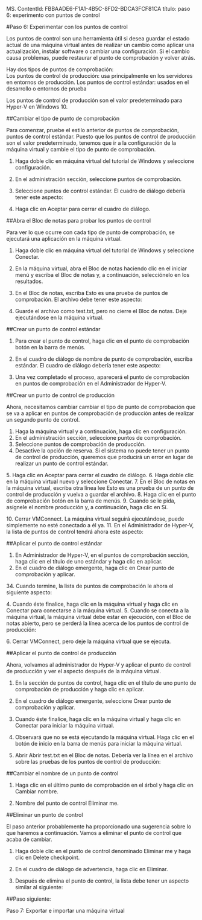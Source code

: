 MS. ContentId: FBBAADE6-F1A1-4B5C-8FD2-BDCA3FCF81CA
título: paso 6: experimento con puntos de control

#Paso 6: Experimentar con los puntos de control

Los puntos de control son una herramienta útil si desea guardar el estado actual de una máquina virtual antes de realizar un cambio como aplicar una actualización, instalar software o cambiar una configuración.
Si el cambio causa problemas, puede restaurar el punto de comprobación y volver atrás.

Hay dos tipos de puntos de comprobación:  
<g id="ce7d807b-8555-41e5-837f-33eee5c0c1cc" ctype="x-strong">Los puntos de control de producción</g>: usa principalmente en los servidores en entornos de producción.
<g id="269c4598-33f2-48fc-b208-e7cb1cf11efe" ctype="x-strong">Los puntos de control estándar</g>: usados en el desarrollo o entornos de prueba

Los puntos de control de producción son el valor predeterminado para Hyper-V en Windows 10.


##Cambiar el tipo de punto de comprobación

Para comenzar, pruebe el estilo anterior de puntos de comprobación, <g id="78f1eca8-9ee3-40c7-a2e8-da610517d04b" ctype="x-strong">puntos de control estándar</g>.
Puesto que los puntos de control de producción son el valor predeterminado, tenemos que ir a la configuración de la máquina virtual y cambie el tipo de punto de comprobación.

1. Haga doble clic en <g id="4f111d07-43f1-4ab8-be11-aeccada1f75c" ctype="x-strong">máquina virtual del tutorial de Windows</g> y seleccione <g id="ad112fa7-e90b-4b8f-8be5-967244720299" ctype="x-strong">configuración</g>.
2. En el <g id="f790007e-b356-41ba-acad-5dbbed5a9996" ctype="x-strong">administración</g> sección, seleccione <g id="dc785ccd-1562-45e3-8c40-8953a4309c92" ctype="x-strong">puntos de comprobación</g>.
3. Seleccione <g id="447a3ec3-4a32-4d0a-9fde-ea39d476b31b" ctype="x-strong">puntos de control estándar</g>.
   El cuadro de diálogo debería tener este aspecto:
   
   <g id="8915684f-c369-4ec3-9efa-2806e6c963c5" ctype="x-linkText"></g>
4.  Haga clic en <g id="c0715328-68e8-45cf-bfd8-bf507ad7e055" ctype="x-strong">Aceptar</g> para cerrar el cuadro de diálogo.

##Abra el Bloc de notas para probar los puntos de control

Para ver lo que ocurre con cada tipo de punto de comprobación, se ejecutará una aplicación en la máquina virtual.
1. Haga doble clic en <g id="26d94e86-3a3a-4862-a61b-3e071a5aee5a" ctype="x-strong">máquina virtual del tutorial de Windows</g> y seleccione <g id="f9c31022-360f-49cc-8479-c21756c884cf" ctype="x-strong">Conectar</g>.
2. En la máquina virtual, abra <g id="752da92e-e38a-4249-86c1-87d05b45cbe2" ctype="x-strong">el Bloc de notas</g> haciendo clic en el <g id="e0168d09-e6f2-4a46-84d6-fadf55a95965" ctype="x-strong">iniciar</g> menú y escriba <g id="7443a0ec-b5b6-4ed1-97fc-64bc7a415da6" ctype="x-strong">el Bloc de notas</g> y, a continuación, selecciónelo en los resultados.
3. En el Bloc de notas, escriba <g id="99d929f3-797a-413b-9c19-cfdd73b7cbcc" ctype="x-strong">Esto es una prueba de puntos de comprobación.</g> El archivo debe tener este aspecto:
   
   <g id="6beddc9d-6949-4f3c-b840-ff0d503ed2cf" ctype="x-linkText"></g>
4. Guarde el archivo como <g id="15955be0-bc70-41e6-8e7d-7f45f4c5d71a" ctype="x-strong">test.txt</g>, pero no cierre el Bloc de notas.
   Deje ejecutándose en la máquina virtual.

##Crear un punto de control estándar

1. Para crear el punto de control, haga clic en el <g id="94004a9c-953d-45cc-9eb6-50efdd08da15" ctype="x-linkText"></g> <g id="b737418f-0bfd-49e6-9163-a906241b116e" ctype="x-strong">punto de comprobación</g> botón en la barra de menús.
2. En el cuadro de diálogo de nombre de punto de comprobación, escriba <g id="ff98428a-933d-4522-b039-e9326ae91499" ctype="x-strong">estándar</g>.
   El cuadro de diálogo debería tener este aspecto:
   
   <g id="eaab4508-5d04-41b3-af7b-d4edadcc08a9" ctype="x-linkText"></g>
3. Una vez completado el proceso, aparecerá el punto de comprobación en <g id="a8b96699-5d5f-4ad4-89c3-06ffea099955" ctype="x-strong">puntos de comprobación</g> en el <g id="36055983-12fa-4592-ae9a-74877899834a" ctype="x-strong">Administrador de Hyper-V</g>.
   
   <g id="4f88a8a0-3d8a-4610-874d-5b8ffdb749cd" ctype="x-linkText"></g>

##Crear un punto de control de producción

Ahora, necesitamos cambiar cambiar el tipo de punto de comprobación que se va a aplicar en <g id="87377e2b-320c-497f-bd98-c796546d99e7" ctype="x-strong">puntos de comprobación de producción</g> antes de realizar un segundo punto de control.

1.  Haga la máquina virtual y a continuación, haga clic en <g id="d85b8259-f9a5-48dc-8f06-ec567d360f6b" ctype="x-strong">configuración</g>.
2.  En el <g id="1deddb76-2d82-4d3e-be1e-dec56f3c875b" ctype="x-strong">administración</g> sección, seleccione <g id="65f18bd3-c88b-4a12-9d30-ec709e6481be" ctype="x-strong">puntos de comprobación</g>.
3.  Seleccione <g id="28d89de5-b226-4714-be6b-e655b0928d96" ctype="x-strong">puntos de comprobación de producción</g>.
4.  Desactive la opción de reserva.
   Si el sistema no puede tener un punto de control de producción, queremos que producirá un error en lugar de realizar un punto de control estándar.
   
   <g id="4587babd-490d-4771-bcca-9e5608310016" ctype="x-linkText"></g>
5.  Haga clic en <g id="b775a591-c63e-4925-838a-0c2095c5d86b" ctype="x-strong">Aceptar</g> para cerrar el cuadro de diálogo.
6.  Haga doble clic en la máquina virtual nuevo y seleccione <g id="14090719-e473-4441-b224-8849889d49df" ctype="x-strong">Conectar</g>.
7.  En el Bloc de notas en la máquina virtual, escriba otra línea lee <g id="3f67f78b-c348-4b60-a775-292659680b50" ctype="x-strong">Esto es una prueba de un punto de control de producción</g> y vuelva a guardar el archivo.
8.  Haga clic en el <g id="c3075aaf-2a1b-4e24-a12e-be7686db3875" ctype="x-linkText"></g> <g id="89656103-968f-4fb1-a052-629998e25c38" ctype="x-strong">punto de comprobación</g> botón en la barra de menús.
9.  Cuando se le pida, asígnele el nombre <g id="a3c2997a-fe30-46ae-b597-a7192ca32cb4" ctype="x-strong">producción</g> y, a continuación, haga clic en <g id="a45e67e9-c387-45f3-ac0d-a86660e273c6" ctype="x-strong">Sí</g>.
   
   <g id="dd750d26-9654-4f1b-a2b2-d65715595f97" ctype="x-linkText"></g>
10. Cerrar VMConnect.
   La máquina virtual seguirá ejecutándose, puede simplemente no esté conectado a él ya.
11. En el Administrador de Hyper-V, la lista de puntos de control tendrá ahora este aspecto:
   
   <g id="73ecd4fa-d1d3-48e8-a43e-5a830fed9748" ctype="x-linkText"></g>



##Aplicar el punto de control estándar

1.  En <g id="569baf6b-6c1f-4eb3-a885-08f66e2a5a90" ctype="x-strong">Administrador de Hyper-V</g>, en el <g id="ad462c91-660a-42d8-8996-19c757a567bd" ctype="x-strong">puntos de comprobación</g> sección, haga clic en el título de uno <g id="44faa753-3e4a-4272-8fb8-7d6333b78303" ctype="x-strong">estándar</g> y haga clic en <g id="cc1c6506-e59b-4994-8678-a09806a7943c" ctype="x-strong">aplicar</g>.
2.  En el cuadro de diálogo emergente, haga clic en <g id="4e2d084b-072a-43fa-82bb-ef5ba597d32f" ctype="x-strong">Crear punto de comprobación y aplicar</g>.
   
   <g id="c3fb8e38-683e-4c9d-bc60-e245a0c15e0c" ctype="x-linkText"></g>
34. Cuando termine, la lista de puntos de comprobación le ahora el siguiente aspecto:
   
   <g id="b26a53b1-053d-47c9-9fc1-f09c867ea934" ctype="x-linkText"></g>
4. Cuando éste finalice, haga clic en la máquina virtual y haga clic en <g id="52694321-ed6a-4e23-837b-41032c884e41" ctype="x-strong">Conectar</g> para conectarse a la máquina virtual.
5. Cuando se conecta a la máquina virtual, la máquina virtual debe estar en ejecución, con el Bloc de notas abierto, pero se perderá la línea acerca de los puntos de control de producción:
   
   <g id="86fea0d4-f601-412b-a446-081fb70213c4" ctype="x-linkText"></g>
6. Cerrar VMConnect, pero deje la máquina virtual que se ejecuta.


##Aplicar el punto de control de producción

Ahora, volvamos al administrador de Hyper-V y aplicar el punto de control de producción y ver el aspecto después de la máquina virtual.

1.  En la sección de puntos de control, haga clic en el título de uno <g id="8bb20d90-ec79-46c6-8dbd-6a1c1ad3f0e5" ctype="x-strong">punto de comprobación de producción</g> y haga clic en <g id="242fe52a-b8b7-4820-9999-0ae55e80b948" ctype="x-strong">aplicar</g>.
2.  En el cuadro de diálogo emergente, seleccione <g id="004d7388-3477-44c4-85f3-e088dcaee2e2" ctype="x-strong">Crear punto de comprobación y aplicar</g>.
3. Cuando éste finalice, haga clic en la máquina virtual y haga clic en <g id="aa42e686-ad37-4052-802f-1be9243e5719" ctype="x-strong">Conectar</g> para iniciar la máquina virtual.
4. Observará que no se está ejecutando la máquina virtual.
   Haga clic en el <g id="716bdb82-82cf-4c2b-a995-e4169b88a298" ctype="x-linkText"></g> botón de inicio en la barra de menús para iniciar la máquina virtual.
5. Abrir Abrir test.txt en el Bloc de notas.
   Debería ver la línea en el archivo sobre las pruebas de los puntos de control de producción:
   
   <g id="4db84606-f178-4550-8635-930deb30b8b7" ctype="x-linkText"></g>


##Cambiar el nombre de un punto de control

1. Haga clic en el último punto de comprobación en el árbol y haga clic en Cambiar nombre.
2. Nombre del punto de control <g id="5bf22d29-bdac-47ee-9274-64aae9f4c5e8" ctype="x-strong">Eliminar me</g>.
   
   <g id="763bcf21-0360-4408-914b-1f97646eab0c" ctype="x-linkText"></g>

##Eliminar un punto de control

El paso anterior probablemente ha proporcionado una sugerencia sobre lo que haremos a continuación.
Vamos a eliminar el punto de control que acaba de cambiar.

1. Haga doble clic en el punto de control denominado <g id="7f6161e2-c7f9-4414-9a66-4e96dadef579" ctype="x-strong">Eliminar me</g> y haga clic en <g id="099d3a5c-12d0-4a60-8a1b-32430bd42f84" ctype="x-strong">Delete checkpoint</g>.
   
   <g id="46a9d18b-cfa4-42f7-9e87-99e04b7e98ca" ctype="x-linkText"></g>
2. En el cuadro de diálogo de advertencia, haga clic en <g id="532965bf-04f4-4b45-9ca3-845410d82c2b" ctype="x-strong">Eliminar</g>.
   
   <g id="e6a5772b-6b04-40b0-9bf9-7b3ff8b4ebc3" ctype="x-linkText"></g>
3. Después de elimina el punto de control, la lista debe tener un aspecto similar al siguiente:
   
   <g id="61ae0f70-c3bf-468d-90ed-8a788e67f059" ctype="x-linkText"></g>


##Paso siguiente:

<g id="ac38fc69-a267-42dc-85ef-d29df00d2339CapsExtId1" ctype="x-linkText">Paso 7: Exportar e importar una máquina virtual</g><g id="ac38fc69-a267-42dc-85ef-d29df00d2339CapsExtId2" ctype="x-title"></g>







